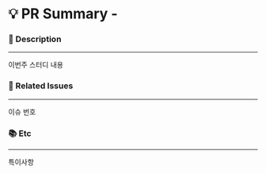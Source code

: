# 💡 PR Summary - <!--{ 공부 내용 }-->
<!-- 어떤 작업에 대한 PR 인지 위 주석에 적어주세요 -->

### 📝 Description

---
<!-- 어떤 작업을 했는지 간단하게 적어주세요 -->
이번주 스터디 내용

### 📖 Related Issues

---
<!-- 예시) #1 -->
이슈 번호


### 📚 Etc

---
<!-- 작업 중 특이사항이 생기면 적어주세요 -->
특이사항
